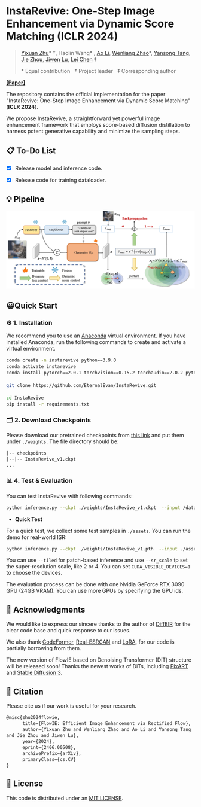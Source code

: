 # InstaRevive: One-Step Image Enhancement via Dynamic Score Matching (ICLR 2024)

> [Yixuan Zhu](https://eternalevan.github.io/)\* $\dagger$, Haolin Wang\* , [Ao Li](https://rammusleo.github.io/), [Wenliang Zhao](https://wl-zhao.github.io/)\*, [Yansong Tang](https://andytang15.github.io/), [Jie Zhou](https://scholar.google.com/citations?user=6a79aPwAAAAJ&hl=en&authuser=1), [Jiwen Lu](http://ivg.au.tsinghua.edu.cn/Jiwen_Lu/), [Lei Chen](https://andytang15.github.io/) $\ddagger$
> 
> \* Equal contribution &nbsp; $\dagger$ Project leader &nbsp; $\ddagger$ Corresponding author

[**[Paper]**](https://openreview.net/pdf?id=G1CN7R5qwE)

The repository contains the official implementation for the paper "InstaRevive: One-Step Image Enhancement via Dynamic Score Matching" (**ICLR 2024**).

We propose InstaRevive, a straightforward yet powerful image enhancement framework that employs score-based diffusion distillation to harness potent generative capability and minimize the sampling steps.

## 📋 To-Do List

* [x] Release model and inference code.
* [x] Release code for training dataloader.


## 💡 Pipeline

![](./assets/pipeline.png)

<!-- ## ⭐️ Performance
Coming soon! -->


## 😀Quick Start
### ⚙️ 1. Installation

We recommend you to use an [Anaconda](https://www.anaconda.com/) virtual environment. If you have installed Anaconda, run the following commands to create and activate a virtual environment.
``` bash
conda create -n instarevive python==3.9.0
conda activate instarevive
conda install pytorch==2.0.1 torchvision==0.15.2 torchaudio==2.0.2 pytorch-cuda=11.7 -c pytorch -c nvidia

git clone https://github.com/EternalEvan/InstaRevive.git

cd InstaRevive
pip install -r requirements.txt
```

### 🗂️ 2. Download Checkpoints

Please download our pretrained checkpoints from [this link](https://cloud.tsinghua.edu.cn/d/ae6cf15eb5984d3db933/) and put them under `./weights`. The file directory should be:

```
|-- checkpoints
|--|-- InstaRevive_v1.ckpt
...
```

### 📊 4. Test & Evaluation

You can test InstaRevive with following commands:

```bash
python inference.py --ckpt ./weights/InstaRevive_v1.ckpt  --input /data/testdata/  --output ./outputs/bsr_exp --sr_scale 4
```
- **Quick Test**

For a quick test, we collect some test samples in `./assets`. You can run the demo for real-world ISR:
```bash
python inference.py --ckpt ./weights/InstaRevive_v1.pth  --input ./assets/inputs/  --output ./outputs/bsr_exp --tiled --sr_scale 1
```
You can use `--tiled` for patch-based inference and use `--sr_scale` tp set the super-resolution scale, like 2 or 4. You can set `CUDA_VISIBLE_DEVICES=1` to choose the devices.
<!--```bash
CUDA_VISIBLE_DEVICES=0 \
torchrun \
--master_port 29591 \
--nproc_per_node 1 \
eval.py \
--cfg ./configs/main_train.yml \
--exp_id="main_train" \
--distributed \
```-->

The evaluation process can be done with one Nvidia GeForce RTX 3090 GPU (24GB VRAM). You can use more GPUs by specifying the GPU ids.


## 🫰 Acknowledgments

We would like to express our sincere thanks to the author of [DiffBIR](https://github.com/XPixelGroup/DiffBIR) for the clear code base and quick response to our issues. 

We also thank [CodeFormer](https://github.com/sczhou/CodeFormer), [Real-ESRGAN](https://github.com/xinntao/Real-ESRGAN) and [LoRA](https://github.com/cloneofsimo/lora), for our code is partially borrowing from them.

The new version of FlowIE based on Denoising Transformer (DiT) structure will be released soon! Thanks the newest works of DiTs, including [PixART](https://github.com/PixArt-alpha/PixArt-sigma) and [Stable Diffusion 3](https://huggingface.co/stabilityai/stable-diffusion-3-medium).

## 🔖 Citation
Please cite us if our work is useful for your research.

```
@misc{zhu2024flowie,
      title={FlowIE: Efficient Image Enhancement via Rectified Flow}, 
      author={Yixuan Zhu and Wenliang Zhao and Ao Li and Yansong Tang and Jie Zhou and Jiwen Lu},
      year={2024},
      eprint={2406.00508},
      archivePrefix={arXiv},
      primaryClass={cs.CV}
}
```
## 🔑 License

This code is distributed under an [MIT LICENSE](./LICENSE).

